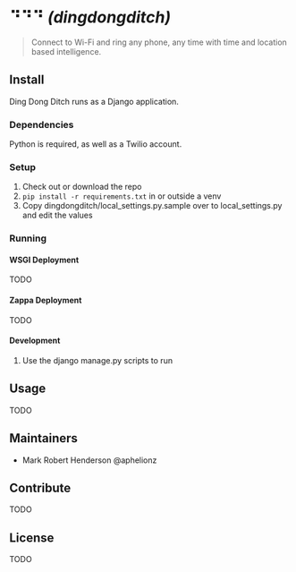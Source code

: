 # ⠙⠙⠙ _(dingdongditch)_

> Connect to Wi-Fi and ring any phone, any time with time and location based intelligence.

## Install

Ding Dong Ditch runs as a Django application.

### Dependencies

Python is required,  as well as a Twilio account.

### Setup
1. Check out or download the repo
2. `pip install -r requirements.txt` in or outside a venv
3. Copy dingdongditch/local_settings.py.sample over to local_settings.py and edit the values

### Running

#### WSGI Deployment

TODO

#### Zappa Deployment

TODO

#### Development
1. Use the django manage.py scripts to run 

## Usage

TODO

## Maintainers

- Mark Robert Henderson @aphelionz

## Contribute

TODO

## License

TODO
